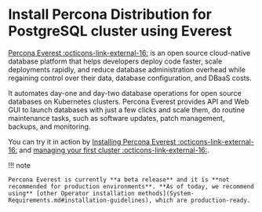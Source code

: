 # Install Percona Distribution for PostgreSQL cluster using Everest

[Percona Everest :octicons-link-external-16:](https://docs.percona.com/everest/) is an open source cloud-native database platform that helps developers deploy code faster, scale deployments rapidly, and reduce database administration overhead while regaining control over their data, database configuration, and DBaaS costs.

It automates day-one and day-two database operations for open source databases on Kubernetes clusters.
Percona Everest provides API and Web GUI to launch databases with just a few clicks and scale them, do routine maintenance tasks, such as software updates, patch management, backups, and monitoring.

You can try it in action by [Installing Percona Everest :octicons-link-external-16:](https://docs.percona.com/everest/quickstart-guide/qs-overview.html) and [managing your first cluster :octicons-link-external-16:](https://docs.percona.com/everest/use/cluster-management.html).

!!! note

    Percona Everest is currently **a beta release** and it is **not recommended for production environments**. **As of today, we recommend using** [other Operator installation methods](System-Requirements.md#installation-guidelines), which are production-ready.
